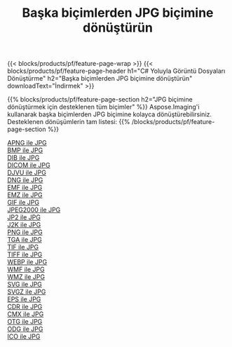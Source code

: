 ﻿---
title: Başka biçimlerden JPG biçimine dönüştürün 
weight: 3920
url: /tr/net/conversion/to/jpg 
lang: tr
langdirlevel: 2
locales: zh-hans,ja,it,ru,de,es,fr,nl,id,lt,pl,pt,vi,tr,ko,zh-hant,ar,hi,th,sv,cs,uk,he
description: Aspose.Imaging'i kullanarak başka biçimlerden JPG biçimine kolayca dönüştürebilirsiniz
---

{{< blocks/products/pf/feature-page-wrap >}}
{{< blocks/products/pf/feature-page-header h1="C# Yoluyla Görüntü Dosyaları Dönüştürme" h2="Başka biçimlerden JPG biçimine dönüştürün" downloadText="İndirmek" >}}


{{% blocks/products/pf/feature-page-section  h2="JPG biçimine dönüştürmek için desteklenen tüm biçimler" %}}
Aspose.Imaging'i kullanarak başka biçimlerden JPG biçimine kolayca dönüştürebilirsiniz.
<br/>
Desteklenen dönüşümlerin tam listesi:
{{% /blocks/products/pf/feature-page-section %}}
<div class="container-fluid productfamilypage bg-gray">
    <div class="convertypes bg-gray agp-content section">
        <div class="container">
		<div class="row other-converters">
		    <div class='col-md-2 other-converter remove-lp remove-rp'><a href="/imaging/tr/net/conversion/apng-to-jpg" >APNG ile JPG</a></div>
<div class='col-md-2 other-converter remove-lp remove-rp'><a href="/imaging/tr/net/conversion/bmp-to-jpg" >BMP ile JPG</a></div>
<div class='col-md-2 other-converter remove-lp remove-rp'><a href="/imaging/tr/net/conversion/dib-to-jpg" >DIB ile JPG</a></div>
<div class='col-md-2 other-converter remove-lp remove-rp'><a href="/imaging/tr/net/conversion/dicom-to-jpg" >DICOM ile JPG</a></div>
<div class='col-md-2 other-converter remove-lp remove-rp'><a href="/imaging/tr/net/conversion/djvu-to-jpg" >DJVU ile JPG</a></div>
<div class='col-md-2 other-converter remove-lp remove-rp'><a href="/imaging/tr/net/conversion/dng-to-jpg" >DNG ile JPG</a></div>
<div class='col-md-2 other-converter remove-lp remove-rp'><a href="/imaging/tr/net/conversion/emf-to-jpg" >EMF ile JPG</a></div>
<div class='col-md-2 other-converter remove-lp remove-rp'><a href="/imaging/tr/net/conversion/emz-to-jpg" >EMZ ile JPG</a></div>
<div class='col-md-2 other-converter remove-lp remove-rp'><a href="/imaging/tr/net/conversion/gif-to-jpg" >GIF ile JPG</a></div>
<div class='col-md-2 other-converter remove-lp remove-rp'><a href="/imaging/tr/net/conversion/jpeg2000-to-jpg" >JPEG2000 ile JPG</a></div>
<div class='col-md-2 other-converter remove-lp remove-rp'><a href="/imaging/tr/net/conversion/jp2-to-jpg" >JP2 ile JPG</a></div>
<div class='col-md-2 other-converter remove-lp remove-rp'><a href="/imaging/tr/net/conversion/j2k-to-jpg" >J2K ile JPG</a></div>
<div class='col-md-2 other-converter remove-lp remove-rp'><a href="/imaging/tr/net/conversion/png-to-jpg" >PNG ile JPG</a></div>
<div class='col-md-2 other-converter remove-lp remove-rp'><a href="/imaging/tr/net/conversion/tga-to-jpg" >TGA ile JPG</a></div>
<div class='col-md-2 other-converter remove-lp remove-rp'><a href="/imaging/tr/net/conversion/tif-to-jpg" >TIF ile JPG</a></div>
<div class='col-md-2 other-converter remove-lp remove-rp'><a href="/imaging/tr/net/conversion/tiff-to-jpg" >TIFF ile JPG</a></div>
<div class='col-md-2 other-converter remove-lp remove-rp'><a href="/imaging/tr/net/conversion/webp-to-jpg" >WEBP ile JPG</a></div>
<div class='col-md-2 other-converter remove-lp remove-rp'><a href="/imaging/tr/net/conversion/wmf-to-jpg" >WMF ile JPG</a></div>
<div class='col-md-2 other-converter remove-lp remove-rp'><a href="/imaging/tr/net/conversion/wmz-to-jpg" >WMZ ile JPG</a></div>
<div class='col-md-2 other-converter remove-lp remove-rp'><a href="/imaging/tr/net/conversion/svg-to-jpg" >SVG ile JPG</a></div>
<div class='col-md-2 other-converter remove-lp remove-rp'><a href="/imaging/tr/net/conversion/svgz-to-jpg" >SVGZ ile JPG</a></div>
<div class='col-md-2 other-converter remove-lp remove-rp'><a href="/imaging/tr/net/conversion/eps-to-jpg" >EPS ile JPG</a></div>
<div class='col-md-2 other-converter remove-lp remove-rp'><a href="/imaging/tr/net/conversion/cdr-to-jpg" >CDR ile JPG</a></div>
<div class='col-md-2 other-converter remove-lp remove-rp'><a href="/imaging/tr/net/conversion/cmx-to-jpg" >CMX ile JPG</a></div>
<div class='col-md-2 other-converter remove-lp remove-rp'><a href="/imaging/tr/net/conversion/otg-to-jpg" >OTG ile JPG</a></div>
<div class='col-md-2 other-converter remove-lp remove-rp'><a href="/imaging/tr/net/conversion/odg-to-jpg" >ODG ile JPG</a></div>
<div class='col-md-2 other-converter remove-lp remove-rp'><a href="/imaging/tr/net/conversion/ico-to-jpg" >ICO ile JPG</a></div>
                </div>
        </div>
    </div>
</div>
<br/>

